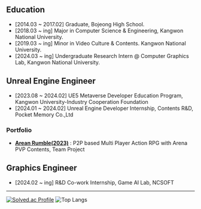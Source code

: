 
<!--
**liebenholz/liebenholz** is a ✨ _special_ ✨ repository because its `README.md` (this file) appears on your GitHub profile.

Here are some ideas to get you started:

- 🔭 I’m currently working on ...
- 🌱 I’m currently learning ...
- 👯 I’m looking to collaborate on ...
- 🤔 I’m looking for help with ...
- 💬 Ask me about ...
- 📫 How to reach me: ...
- 😄 Pronouns: ...
- ⚡ Fun fact: ...
-->
## Education
- [2014.03 ~ 2017.02] Graduate, Bojeong High School.
- [2018.03 ~ ing] Major in Computer Science & Engineering, Kangwon National University.
- [2019.03 ~ ing] Minor in Video Culture & Contents. Kangwon National University.
- [2024.03 ~ ing] Undergraduate Research Intern @ Computer Graphics Lab, Kangwon National University.

## Unreal Engine Engineer
- [2023.08 ~ 2024.02] UE5 Metaverse Developer Education Program, Kangwon University-Industry Cooperation Foundation 
- [2024.01 ~ 2024.02] Unreal Engine Developer Internship, Contents R&D, Pocket Memory Co.,Ltd
### Portfolio
- **[Arean Rumble(2023)](https://youtu.be/TGwBppxJI_E?si=TrHAkyZoq9MN_EVd)** : P2P based Multi Player Action RPG with Arena PVP Contents, Team Project
<!--
- **Adventure(2024)** : Imitation of [YOASOBI 「Adventure」](https://youtu.be/Av3xaZkVpJs) Animation Music Video, Personal Work
--> 

## Graphics Engineer
- [2024.02 ~ ing]  R&D Co-work Internship, Game AI Lab, NCSOFT

--------

[![Solved.ac Profile](http://mazassumnida.wtf/api/v2/generate_badge?boj=liebenholz98)](https://solved.ac/liebenholz98)
![Top Langs](https://github-readme-stats.vercel.app/api/top-langs/?username=liebenholz&layout=compact&theme=light)

